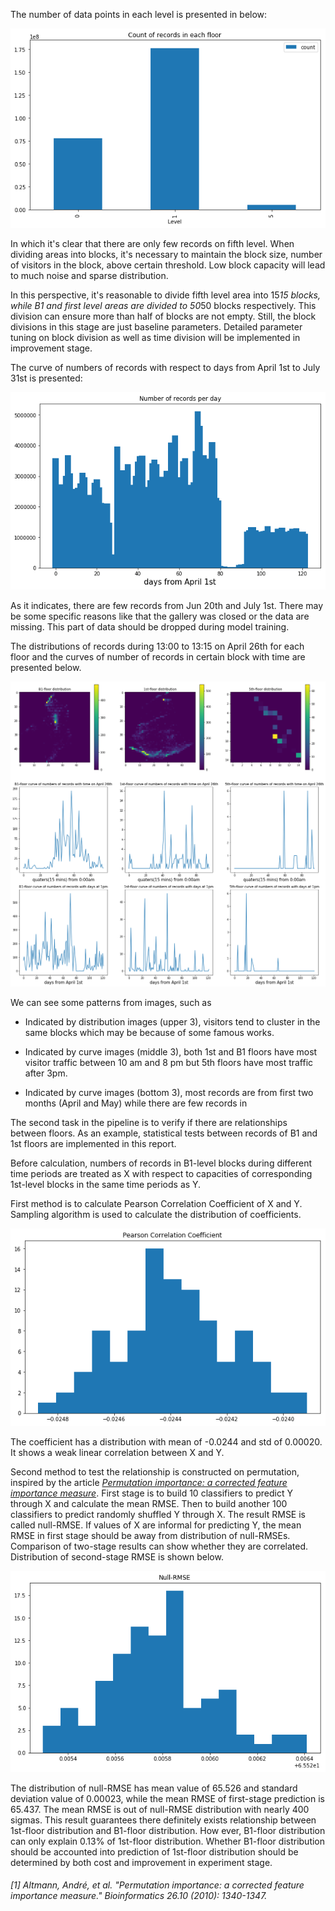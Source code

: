 The number of data points in each level is presented in below:

![Level distribution](../img/distribution.png)

In which it's clear that there are only few records on fifth level. When dividing areas into blocks, it's necessary to maintain the block size, number of visitors in the block, above certain threshold. Low block capacity will lead to much noise and sparse distribution.

In this perspective, it's reasonable to divide fifth level area into 15*15 blocks, while B1 and first level areas are divided to 50*50 blocks respectively. This division can ensure more than half of blocks are not empty. Still, the block divisions in this stage are just baseline parameters. Detailed parameter tuning on block division as well as time division will be implemented in improvement stage.

The curve of numbers of records with respect to days from April 1st to July 31st is presented:

![Number of records per day](../img/numbyday.png)

As it indicates, there are few records from Jun 20th and July 1st. There may be some specific reasons like that the gallery was closed or the data are missing. This part of data should be dropped during model training.

The distributions of records during 13:00 to 13:15 on April 26th for each floor and the curves of number of records in certain block with time are presented below.

![Distributions](../img/curves.png)

We can see some patterns from images, such as
* Indicated by distribution images (upper 3), visitors tend to cluster in the same blocks which may be because of some famous works.

* Indicated by curve images (middle 3), both 1st and B1 floors have most visitor traffic between 10 am and 8 pm but 5th floors have most traffic after 3pm.

* Indicated by curve images (bottom 3), most records are from first two months (April and May) while there are few records in

The second task in the pipeline is to verify if there are relationships between floors. As an example, statistical tests between records of B1 and 1st floors are implemented in this report.

Before calculation, numbers of records in B1-level blocks during different time periods are treated as X with respect to capacities of corresponding 1st-level blocks in the same time periods as Y.

First method is to calculate Pearson Correlation Coefficient of X and Y. Sampling algorithm is used to calculate the distribution of coefficients.

![Pearson Correlation Coefficient](../img/pearson.png)

The coefficient has a distribution with mean of -0.0244 and std of 0.00020. It shows a weak linear correlation between X and Y.

Second method to test the relationship is constructed on permutation, inspired by the article *[Permutation importance: a corrected feature importance measure](#PermutationImportance)*. First stage is to build 10 classifiers to predict Y through X and calculate the mean RMSE. Then to build another 100 classifiers to predict randomly shuffled Y through X. The result RMSE is called null-RMSE. If values of X are informal for predicting Y, the mean RMSE in first stage should be away from distribution of null-RMSEs. Comparison of two-stage results can show whether they are correlated. Distribution of second-stage RMSE is shown below.

![Figure4](../img/nullrmse.png)

The distribution of null-RMSE has mean value of 65.526 and standard deviation value of 0.00023, while the mean RMSE of first-stage prediction is 65.437. The mean RMSE is out of null-RMSE distribution with nearly 400 sigmas. This result guarantees there definitely exists relationship between 1st-floor distribution and B1-floor distribution. How ever, B1-floor distribution can only explain 0.13% of 1st-floor distribution. Whether B1-floor distribution should be accounted into prediction of 1st-floor distribution should be determined by both cost and improvement in experiment stage.



<h6 id="PermutationImportance">[1] Altmann, André, et al. "Permutation importance: a corrected feature importance measure." Bioinformatics 26.10 (2010): 1340-1347.</h6>

